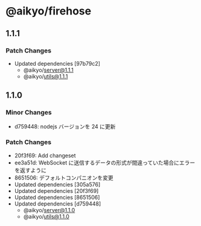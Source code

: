 # @aikyo/firehose

## 1.1.1

### Patch Changes

- Updated dependencies [97b79c2]
  - @aikyo/server@1.1.1
  - @aikyo/utils@1.1.1

## 1.1.0

### Minor Changes

- d759448: nodejs バージョンを 24 に更新

### Patch Changes

- 20f3f69: Add changeset
- ee3a51d: WebSocket に送信するデータの形式が間違っていた場合にエラーを返すように
- 8651506: デフォルトコンパニオンを変更
- Updated dependencies [305a576]
- Updated dependencies [20f3f69]
- Updated dependencies [8651506]
- Updated dependencies [d759448]
  - @aikyo/server@1.1.0
  - @aikyo/utils@1.1.0

